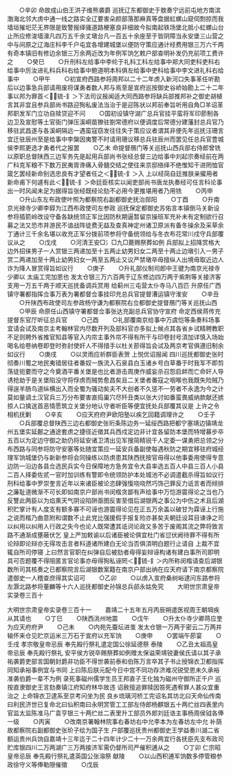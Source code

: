 <!-- { "loadSidebar": true } -->
　　○辛卯  命故成山伯王洪子维熊袭爵  巡抚辽东都御史于敖奏宁远前屯地方南滨渤海北邻大虏中通一线之路实全辽要害朵颜部落那麻真等盘据虹螺山窥伺剽掠而我墙垣摧圯茫无界限是致警报绎骚道路梗塞良非细故今拟南起铁场堡北抵小虹螺山台止所应修浚墙濠凡四万五千余丈墩台凡一百五十余座至于皆阴障当永安堡三山营之中与间原之辽海庄科李千户屯宜各增建城堡以便防守策应通计经费用银三万六千两有奇本镇旧有修边余银三万余两近改为年例军饷乞敕户部查明补发仍充前项工费许之
　　○癸巳
　　○升刑科左给事中李纶于礼科工科左给事中郑大同吏科吏科右给事中厉汝进礼科兵科右给事中鲍道明本科俱左给事中吏科给事中李文进礼科右给事中
　　○甲午
　　○初宣府西路参将周邦以二十二年虏入新河口失事革任听勘后以边事急兵部请用废将谋勇者数人邦与焉至是宣府巡按御史谷峤始勘上二十二年事以邦为罪首＜锍-釒＞下法司议报闻适大同西路参将缺兵部推邦补之御史胡植言其非宜且参兵部尚书路迎狥私废法当治于是迎陈状以邦前奉旨听用自角□羊诏革邦职发军门立功自赎贷迎不问
　　○国初设镇守湖广总兵官挂平蛮将军印莭制各边卫及宣慰等土官衙门弹压溪峒苗獠驻劄常德府以便调度后常德分建藩封总兵官乃移驻武昌遂与各溪峒隔远一遇蛮寇窃发往往失于策应议者谓其非便先年巡抚汪珊言宜迁驻辰州至是给事中李槃因夷警不时请用珊议移总兵驻辰州而罢见任总兵官豊城侯李熙更选才勇者代之报罢
　　○乙未  命提督鴈门等关巡抚山西兵部右侍郎曾铣以原职总督陕西三边军务先是起用兵部尚书张经总督三边给事中刘起宗奏经前在两广科克军粮不下数万民夷胥谗痛入骨髓交结之使往来京邸络绎不绝惟知干进罔恤官箴乞罢经新命别选忠良有才望者任之＜锍-釒＞入  上以经简自廷推朕亲擢用者新命甫下何遽有此＜锍-釒＞命廷臣核实以闻吏部尚书唐龙执奏经可任言科论事出一时风闻未足为据得旨张经既经论劾不必用今更推堪用者乃用铣
　　○丙申
　　○升山东左布政使叶照为都察院右副都御史抚治郧阳
　　○丁酉
　　○升南京光禄寺少卿李錞为江西布政使司左参政  巡抚保定都御史苏佑言本镇倒马关新设参将插箭岭改设守备各缺统领正军比因防秋期逼暂留京操班军充补未有定制欲行召募之法又恐市井游民不谙战阵徒费无益及查真神定州诸卫原派有备冬操余及采草余丁通计三千余名堪以收充正军分拨前项参将守备统领给与冬衣布花常川戍守兵部覆议从之
　　○戊戌
　　○河清王安□氵□九□薨赐祭葬如例  兵部拟上招降赏格大边外招徕男子一人赏银三两递加至十五两止幼男妇女二两至十两止边墩引入一男子赏二两递加至十两止幼男妇女一两至五两止又议严禁墩卒毋擅纵人出境毋取近边人诈为降人冒赏得旨如议行
　　○庚子
　　○升礼部仪制司郎中王徤为南京光禄寺少卿以  太庙工完加恩也  发太仓银三万六百两于辽东修边四万两于紫荆等关接济客支用一万五千两于顺天巡抚备调兵赏用  给蓟州三屯营太仆寺马八百匹  升原任广西镇守署都指挥佥事万表为署都督佥事挂印充总兵官提督漕运镇守淮安
　　○辛丑
　　○升陕西布政使司左参政杨守谦为都察院右佥都御史提督鴈门等关巡抚山西
　　○甲辰  命原任山西镇守署都督佥事张达充副总兵官协守宣府  命定西侯蒋传充提督东官厅听征总兵官
　　○己酉
　　○礼部覆南京给事中万虞恺等条奏科场事宜请会试及南京主考翰林官内尽数开列及部科官亦多拟上候点其各省乡试精聘教职不足则聘外省推官知县等官入内帘主事外帘不得有所干与印卷封号湏加详慎入场始喝名给卷纳卷即登时弥封使奸人不得措手以杜关莭得旨会试及两京考官俱遵旧制余如议行
　　○庚戌
　　○以灵雨应祈群臣表贺  上悦优诏报闻  四川巡抚都御史张时彻奏川蜀之地民夷错居往者番奴一族流入石泉县白玉诸乡号白草番于时我军不即剪荡徒扼要而守之今奠酒平番关堡是也比者游击周庚作威妄杀召怨启衅而亡命奸人导诱抢劫于是关堡陷没守将俘虏而贼势愈昌矣且二关堡者番寇之咽喉也我既失险贼乃得逞羊肠鸟道纵横出入而全蜀为骚动矣夫不大创者不久惩不一劳者不永逸为今之计莫如量调土汉官兵三万分布要害直捣巢穴尽歼丑类以张大讨如番蛮畏威纳款献还掳掠人口擒送首恶情愿筑立关堡分地认守者听臣等便宜抚处兵部覆其议是  上许之令相机抚剿
　　○辛亥
　　○应天府府尹欧阳塾以疾乞回籍调理许之
　　○壬子
　　○兵部覆总督陕西三边右都御史张珩条陈边务一延绥西路把都宁塞靖边镇靖龙州五堡实延鄜之通途套虏之捷径近徵其兵西戍定边非计宜各留防本堡而特增募步卒五百以为定边守御之助仍将延安诸卫清出见军搜简精锐千人定委一谋勇把总领之分布西路与同参将防守安塞等处随宜策应一延安兵备副使每遇秋防之期宜移驻府城经理军饷城堡仍与新新参将会同操练以防虏患其陕西抚按官毋得以他事委用使得专意边防一沿边各县佥选民兵实今日保障地方急务宜令大县率选五百人中县三百人小县二百人择委佐贰一官时加训练有警即令统领防护本处城池不必调遣截杀得旨如议行  刑科给事中罗崇奎言近年以来诸臣被论恣肆强愎哓哓然巧饰己罪反力诋言者而倾排之廉耻道微渐不可长即如南京户部尚书闵楷贪鄙有声给事中万恺游震得论之当也乃反讐此两臣以为焰熏天气阴设陷阱亟图反害至借后湖银两之事公为中伤之术且后湖积贮掌计有人度支有额多寡不可诬也游震得论见在正五万余盖以破甘为霖诬上行施之说而楷乃曲意附和谓数不止此党比强援假手报复险亦甚矣夫朝廷设耳目谏诤之司以纠用以纠用人行政之失今也论人既常遭其诋诃论政又多苦于废阁其流之弊将致言路不通渐成壅蔽伏乞  皇上严加敕谕以后诸臣被论俱宜杜门省愆伏阙待罪不得有所论辩即论辩亦无得攻击言者科道诸所建白无论当否俱湏明白题行止请自  上裁不宜辄自所司停寝  上曰然言官职在纠弹自后被劾者毋得妄辩诬构诸有建白事所司即明具可否题覆不得阻匿言官论事亦毋得狥私诬罔＜锍-釒＞内所称闵楷请查后湖银数所司其核奏之已都察院言后湖银数案籍在南京户部出纳在应天府请下南京都察院遣御史一人稽查庶得其实诏可
　　○乙卯
　　○以虏入宣府桑树峪逮问东路参将左灏北路参将董麟等十六人巡抚都御史孙锦总兵郤永姑免究
　　大明世宗肃皇帝实录卷三百十


大明世宗肃皇帝实录卷三百十一
　　嘉靖二十五年五月丙辰朔遣医视周王朝堈疾从其请也
　　○丁巳
　　○陕西洮州地震
　　○戊午
　　○升太仆寺少卿蒋应奎为应天府府尹
　　○己未
　　○内苑先蚕坛进茧  发太仓银一万两于密云二万两并输怀来仓见贮京运米三万石于宣府以充军饷
　　○庚申
　　○罢端午莭宴
　　○壬戌  孝宗敬皇帝忌辰  奉先殿行祭礼遣定国公徐延德祭  泰陵
　　○乙丑太祖高皇帝忌辰  奉先殿行祭礼  安平侯方锐卒赐祭葬如例赠太保谥荣靖锐妻侯氏请以其子承祐袭爵吏部言国朝封爵非功臣不得世袭前泰和伯陈万言卒其子书止授锦衣卫都指挥同知承裕事例宜与书同  上曰陈后朕元配今日中宫不同功存济难况锐受恩未久承裕准袭伯爵一辈不为例  录死事磁州儒学生员王邦直子王化独为磁州守御所正千户  巡按直隶御史王言劾奏镇江府知府林华故违  诏赦擅追罪赎因笞死遇宥罪人甚众宜重治之  上命锦衣卫逮系至京考问坐为民  良乡琉璃河桥工完诏名其坊北曰天命仙传南曰利民济世已复命北曰仙积南曰永明赏管工工部左侍郎杨麒银五十两纻丝四表里内官监太监陈准马广袁亨银三十两纻丝二表里升工部员外郎刘廷诰主事杨周侯钺各俸一级
　　○丙寅
　　○改南京署翰林院事右春坊右中允李本为左春坊左中允  补荫故都察院右副都御史张玠子绘为国子生  户部覆巡抚贵州都御史王学益奏川湖二省额运贵州兵饷自嘉靖十三年迄于二十四年计少二十一万余两宜行各抚臣先支布政司贮库银四川二万两湖广三万两接济军需仍督所司严催积逋从之
　　○丁卯  仁宗昭皇帝忌辰  奉先殿行祭礼遣英国公张溶祭  献陵
　　○以山西积逋军饷数多停管粮参政徐守义等俸勒限催徵
　　○戊辰
